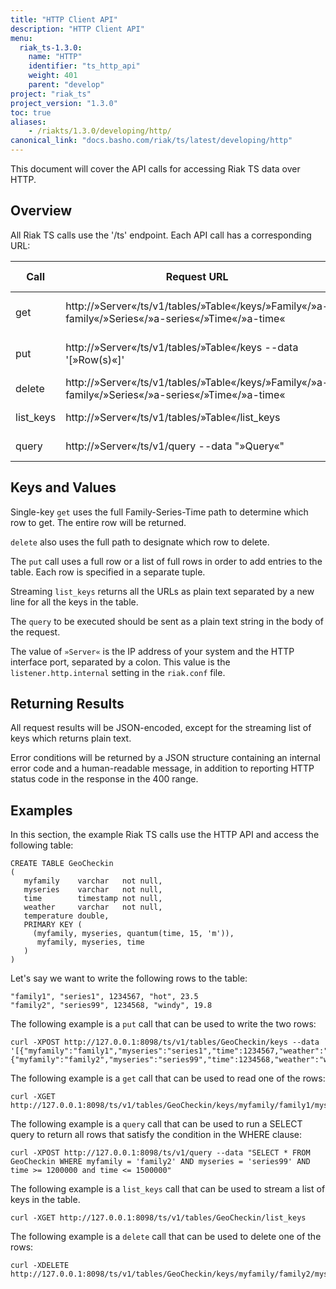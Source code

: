 ```yaml
---
title: "HTTP Client API"
description: "HTTP Client API"
menu:
  riak_ts-1.3.0:
    name: "HTTP"
    identifier: "ts_http_api"
    weight: 401
    parent: "develop"
project: "riak_ts"
project_version: "1.3.0"
toc: true
aliases:
    - /riakts/1.3.0/developing/http/
canonical_link: "docs.basho.com/riak/ts/latest/developing/http"
---
```



This document will cover the API calls for accessing Riak TS data over HTTP.


## Overview

All Riak TS calls use the '/ts' endpoint. Each API call has a corresponding URL:

| Call   | Request URL         | Request type | Description  |
|------------|---------------------|--------------|--------------|
| get        | http://»Server«/ts/v1/tables/»Table«/keys/»Family«/»a-family«/»Series«/»a-series«/»Time«/»a-time«  | GET          | single-key get of a value | 
| put        | http://»Server«/ts/v1/tables/»Table«/keys --data '[»Row(s)«]' | POST          | put a single or a batch of rows    |
| delete     | http://»Server«/ts/v1/tables/»Table«/keys/»Family«/»a-family«/»Series«/»a-series«/»Time«/»a-time«  | DELETE       | single-key delete         |
| list_keys  | http://»Server«/ts/v1/tables/»Table«/list_keys  | GET          | streaming list keys     |
| query      | http://»Server«/ts/v1/query --data "»Query«"  | POST         | execute a query |


## Keys and Values

Single-key `get` uses the full Family-Series-Time path to determine which row to get. The entire row will be returned.

`delete` also uses the full path to designate which row to delete.

The `put` call uses a full row or a list of full rows in order to add entries to the table.  Each row is specified in a separate tuple.

Streaming `list_keys` returns all the URLs as plain text separated by a new line for all the keys in the table.

The `query` to be executed should be sent as a plain text string in the body of the request.

The value of `»Server«` is the IP address of your system and the HTTP interface port, separated by a colon.  This value is the `listener.http.internal` setting in the `riak.conf` file.


## Returning Results

All request results will be JSON-encoded, except for the streaming list of keys which returns plain text.

Error conditions will be returned by a JSON structure containing an internal error code and a human-readable message, in addition to reporting HTTP status code in the response in the 400 range.

## Examples

In this section, the example Riak TS calls use the HTTP API and access the following table:

```
CREATE TABLE GeoCheckin
(
   myfamily    varchar   not null,
   myseries    varchar   not null,
   time        timestamp not null,
   weather     varchar   not null,
   temperature double,
   PRIMARY KEY (
     (myfamily, myseries, quantum(time, 15, 'm')),
      myfamily, myseries, time
   )
)
```

Let's say we want to write the following rows to the table:

```
"family1", "series1", 1234567, "hot", 23.5
"family2", "series99", 1234568, "windy", 19.8
```

The following example is a `put` call that can be used to write the two rows:

```
curl -XPOST http://127.0.0.1:8098/ts/v1/tables/GeoCheckin/keys --data '[{"myfamily":"family1","myseries":"series1","time":1234567,"weather":"hot","temperature":23.5},{"myfamily":"family2","myseries":"series99","time":1234568,"weather":"windy","temperature":19.8}]'
```

The following example is a `get` call that can be used to read one of the rows:

```
curl -XGET http://127.0.0.1:8098/ts/v1/tables/GeoCheckin/keys/myfamily/family1/myseries/series1/time/1234567
```

The following example is a `query` call that can be used to run a SELECT query to return all rows that satisfy the condition in the WHERE clause:

```
curl -XPOST http://127.0.0.1:8098/ts/v1/query --data "SELECT * FROM GeoCheckin WHERE myfamily = 'family2' AND myseries = 'series99' AND time >= 1200000 and time <= 1500000"
```

The following example is a `list_keys` call that can be used to stream a list of keys in the table.

```
curl -XGET http://127.0.0.1:8098/ts/v1/tables/GeoCheckin/list_keys
```

The following example is a `delete` call that can be used to delete one of the rows:

```
curl -XDELETE http://127.0.0.1:8098/ts/v1/tables/GeoCheckin/keys/myfamily/family2/myseries/series99/time/1234568
```